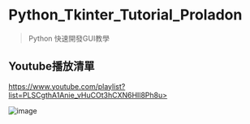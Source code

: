 # Python_Tkinter_Tutorial_Proladon

>Python 快速開發GUI教學

## Youtube播放清單
https://www.youtube.com/playlist?list=PLSCgthA1Anie_vHuCOt3hCXN6HIl8Ph8u> 

![image](https://github.com/Proladon/Python_Tkinter_Tutorial_Proladon/blob/master/Proladon_Banner.png)


